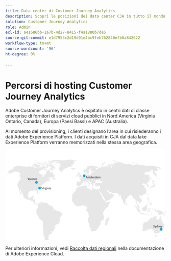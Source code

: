 ```yaml
---
title: Data center di Customer Journey Analytics
description: Scopri le posizioni dei data center CJA in tutto il mondo.
solution: Customer Journey Analytics
role: Admin
exl-id: a41686bb-1a7b-4d27-8415-f4a1880b7de5
source-git-commit: e1d7955c2d19d91e4bc9feb762840efb8a842622
workflow-type: tm+mt
source-wordcount: '96'
ht-degree: 0%

---
```


# Percorsi di hosting Customer Journey Analytics

Adobe Customer Journey Analytics è ospitato in centri dati di classe enterprise di fornitori di servizi cloud pubblici in Nord America (Virginia Ontario, Canada), Europa (Paesi Bassi) e APAC (Australia).

Al momento del provisioning, i clienti designano l’area in cui risiederanno i dati Adobe Experience Platform. I dati acquisiti in CJA dal data lake Experience Platform verranno memorizzati nella stessa area geografica.

![Centri dati CJA](assets/data-centers.png)

Per ulteriori informazioni, vedi [Raccolta dati regionali](https://experienceleague.adobe.com/en/docs/core-services/interface/data-collection/rdc) nella documentazione di Adobe Experience Cloud.
